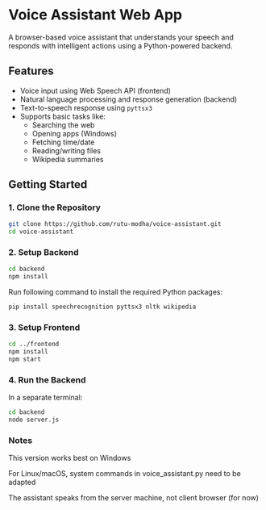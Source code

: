 # Voice Assistant Web App

A browser-based voice assistant that understands your speech and responds with intelligent actions using a Python-powered backend.

## Features

- Voice input using Web Speech API (frontend)
- Natural language processing and response generation (backend)
- Text-to-speech response using `pyttsx3`
- Supports basic tasks like:
  - Searching the web
  - Opening apps (Windows)
  - Fetching time/date
  - Reading/writing files
  - Wikipedia summaries

## Getting Started

### 1. Clone the Repository

```bash
git clone https://github.com/rutu-modha/voice-assistant.git
cd voice-assistant
```

### 2. Setup Backend

```bash
cd backend
npm install
```

Run following command to install the required Python packages:

```bash
pip install speechrecognition pyttsx3 nltk wikipedia
```

### 3. Setup Frontend

```bash
cd ../frontend
npm install
npm start
```

### 4. Run the Backend

In a separate terminal:

```bash
cd backend
node server.js
```

### Notes

This version works best on Windows

For Linux/macOS, system commands in voice_assistant.py need to be adapted

The assistant speaks from the server machine, not client browser (for now)
